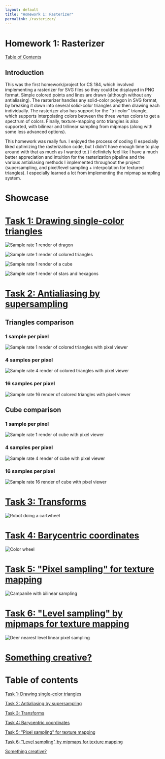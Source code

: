```yaml
---
layout: default
title: "Homework 1: Rasterizer"
permalink: /rasterizer/
---
```


# Homework 1: Rasterizer
[Table of Contents]({{site.baseurl}}/rasterizer#table-of-contents)
## Introduction
This was the first homework/project for CS 184, which involved implementing a rasterizer for SVG files so they could be displayed in PNG format. 
Simple colored points and lines are drawn (although without any antialiasing).
The rasterizer handles any solid-color polygon in SVG format, by breaking it down into several solid-color triangles and then drawing each individually.
The rasterizer also has support for the "tri-color" triangle, which supports interpolating colors between the three vertex colors to get a spectrum of colors.
Finally, texture-mapping onto triangles is also supported, with bilinear and trilinear sampling from mipmaps (along with some less advanced options).  

This homework was really fun.
I enjoyed the process of coding (I especially liked optimizing the rasterization code, but I didn't have enough time to play around with that as much as I wanted to.)
I definitely feel like I have a much better appreciation and intuition for the rasterization pipeline and the various antialiasing methods I implemented throughout the project (supersampling, and pixel/level sampling + interpolation for textured triangles).
I especially learned a lot from implementing the mipmap sampling system.
# Showcase

# [Task 1: Drawing single-color triangles]({{site.baseurl}}/rasterizer/task1/)

![Sample rate 1 render of dragon](/hw-webpages-sp24-spegeerino/docs/assets/hw1images/task1-render-basic-svg3.png "Sample rate 1 render of dragon")

![Sample rate 1 render of colored triangles](/hw-webpages-sp24-spegeerino/docs/assets/hw1images/task1-render-basic-svg4.png "Sample rate 1 render of several colored triangles")

![Sample rate 1 render of a cube](/hw-webpages-sp24-spegeerino/docs/assets/hw1images/task1-render-basic-svg5.png "Sample rate 1 render of a cube")

![Sample rate 1 render of stars and hexagons](/hw-webpages-sp24-spegeerino/docs/assets/hw1images/task1-render-basic-svg6.png "Sample rate 1 render of stars and hexagons")

# [Task 2: Antialiasing by supersampling]({{site.baseurl}}/rasterizer/task2/)

## Triangles comparison
### 1 sample per pixel
![Sample rate 1 render of colored triangles with pixel viewer](/hw-webpages-sp24-spegeerino/docs/assets/hw1images/task2-svg4-SR1.png "Sample rate 1")
### 4 samples per pixel
![Sample rate 4 render of colored triangles with pixel viewer](/hw-webpages-sp24-spegeerino/docs/assets/hw1images/task2-svg4-SR4.png "Sample rate 4")
### 16 samples per pixel
![Sample rate 16 render of colored triangles with pixel viewer](/hw-webpages-sp24-spegeerino/docs/assets/hw1images/task2-svg4-SR16.png "Sample rate 16")
## Cube comparison
### 1 sample per pixel
![Sample rate 1 render of cube with pixel viewer](/hw-webpages-sp24-spegeerino/docs/assets/hw1images/task2-svg5-SR1.png "Sample rate 1")
### 4 samples per pixel
![Sample rate 4 render of cube with pixel viewer](/hw-webpages-sp24-spegeerino/docs/assets/hw1images/task2-svg5-SR4.png "Sample rate 4")
### 16 samples per pixel
![Sample rate 16 render of cube with pixel viewer](/hw-webpages-sp24-spegeerino/docs/assets/hw1images/task2-svg5-SR16.png "Sample rate 16")

# [Task 3: Transforms]({{site.baseurl}}/rasterizer/task3/)
![Robot doing a cartwheel](/hw-webpages-sp24-spegeerino/docs/assets/hw1images/task3-my-robot.png "Robot doing a cartwheel")

# [Task 4: Barycentric coordinates]({{site.baseurl}}/rasterizer/task4/)
![Color wheel](/hw-webpages-sp24-spegeerino/docs/assets/hw1images/task4-color-wheel.png "Color wheel")

# [Task 5: "Pixel sampling" for texture mapping]({{site.baseurl}}/rasterizer/task5/)
![Campanile with bilinear sampling](/hw-webpages-sp24-spegeerino/docs/assets/hw1images/task5-campanile-bilinear.png)

# [Task 6: "Level sampling" by mipmaps for texture mapping]({{site.baseurl}}/rasterizer/task6/)
![Deer nearest level linear pixel sampling](/hw-webpages-sp24-spegeerino/docs/assets/hw1images/task6-deer-NL.png)

# [Something creative?]({{site.baseurl}}/rasterizer/ec/)

# Table of contents

[Task 1: Drawing single-color triangles]({{site.baseurl}}/rasterizer/task1/)

[Task 2: Antialiasing by supersampling]({{site.baseurl}}/rasterizer/task2/)

[Task 3: Transforms]({{site.baseurl}}/rasterizer/task3/)

[Task 4: Barycentric coordinates]({{site.baseurl}}/rasterizer/task4/)

[Task 5: "Pixel sampling" for texture mapping]({{site.baseurl}}/rasterizer/task5/)

[Task 6: "Level sampling" by mipmaps for texture mapping]({{site.baseurl}}/rasterizer/task6/)

[Something creative?]({{site.baseurl}}/rasterizer/ec/)